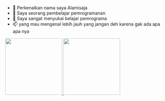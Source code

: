 - 👋 Perkenalkan nama saya Alamisaja
- 👀 Saya seorang pembelajar pemrogramanan
- 💞️ Saya sangat menyukai belajar pemrograma
- 📫 yang mau mengenal lebih jauh yang jangan deh karena gak ada apa apa nya

<p align="left">
<a href="https://github.com/gitalam">
  <img height="180em" src="https://github-readme-stats-eight-theta.vercel.app/api?username=gitalam&show_icons=true&theme=algolia&include_all_commits=true&count_private=true"/>
  <img height="180em" src="https://github-readme-stats-eight-theta.vercel.app/api/top-langs/?username=gitalam&layout=compact&langs_count=8&theme=algolia"/>
</a>
</p>
